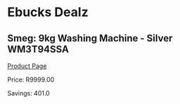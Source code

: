 
# Ebucks Dealz
## Smeg: 9kg Washing Machine - Silver WM3T94SSA
[Product Page](https://www.ebucks.com/web/shop/productSelected.do?prodId=1183623972&catId=704981826)

Price: R9999.00

Savings: 401.0


	